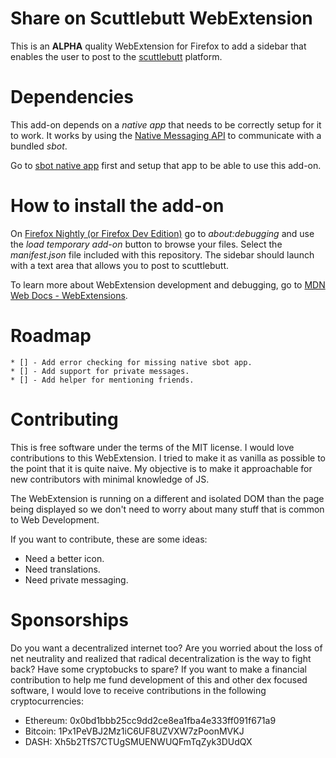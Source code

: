 # Share on Scuttlebutt WebExtension 

This is an **ALPHA** quality WebExtension for Firefox to add a sidebar that enables the user to post to the [scuttlebutt](https://www.scuttlebutt.nz/) platform.

# Dependencies

This add-on depends on a _native app_ that needs to be correctly setup for it to work. It works by using the [Native Messaging API](https://developer.mozilla.org/en-US/Add-ons/WebExtensions/Native_messaging) to communicate with a bundled _sbot_.

Go to [sbot native app]() first and setup that app to be able to use this add-on.

# How to install the add-on

On [Firefox Nightly (or Firefox Dev Edition)](https://www.mozilla.org/firefox/channel/desktop/) go to _about:debugging_ and use the _load temporary add-on_ button to browse your files. Select the _manifest.json_ file included with this repository. The sidebar should launch with a text area that allows you to post to scuttlebutt.

To learn more about WebExtension development and debugging, go to [MDN Web Docs - WebExtensions](https://developer.mozilla.org/en-US/Add-ons/WebExtensions/).

# Roadmap

    * [] - Add error checking for missing native sbot app.
    * [] - Add support for private messages.
    * [] - Add helper for mentioning friends.

# Contributing

This is free software under the terms of the MIT license. I would love contributions to this WebExtension. I tried to make it as vanilla as possible to the point that it is quite naive. My objective is to make it approachable for new contributors with minimal knowledge of JS.

The WebExtension is running on a different and isolated DOM than the page being displayed so we don't need to worry about many stuff that is common to Web Development.

If you want to contribute, these are some ideas:

* Need a better icon.
* Need translations.
* Need private messaging.

# Sponsorships

Do you want a decentralized internet too? Are you worried about the loss of net neutrality and realized that radical decentralization is the way to fight back? Have some cryptobucks to spare? If you want to make a financial contribution to help me fund development of this and other dex focused software, I would love to receive contributions in the following cryptocurrencies:

* Ethereum: 0x0bd1bbb25cc9dd2ce8ea1fba4e333ff091f671a9
* Bitcoin: 1Px1PeVBJ2Mz1iC6UF8UZVXW7zPoonMVKJ
* DASH: Xh5b2TfS7CTUgSMUENWUQFmTqZyk3DUdQX

